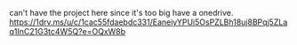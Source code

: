 can't have the project here since it's too big have a onedrive. https://1drv.ms/u/c/1cac55fdaebdc331/EaneiyYPUi5OsPZLBh18uj8BPqj5ZLaq1InC21G3tc4W5Q?e=OQxW8b
